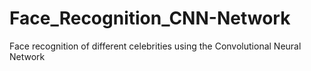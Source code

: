 # Face_Recognition_CNN-Network
Face recognition of different celebrities using the Convolutional Neural Network
